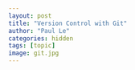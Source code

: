 ```yaml
---
layout: post
title: "Version Control with Git"
author: "Paul Le"
categories: hidden
tags: [topic]
image: git.jpg
---
```

